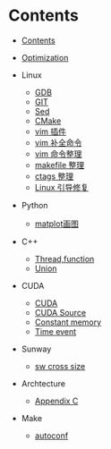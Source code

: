# Contents
<!-- toc -->

* [Contents](README.md)

* [Optimization](optimize.md)

* Linux
  - [GDB](Linux/gdb.md)
  - [GIT](Linux/git.md)
  - [Sed](Linux/sed.md)
  - [CMake](Linux/cmake.md)
  - [vim 插件](Linux/vimBundle.md)
  - [vim 补全命令](Linux/vimComplete.md)
  - [vim 命令整理](Linux/vimCommand.md)
  - [makefile 整理](Linux/make.md)
  - [ctags 整理](Linux/ctags.md)
  - [Linux 引导修复](Linux/boot.md)

* Python
  - [matplot画图](Python/matplot.md)

* C++
  - [Thread,function](C/thread.md)
  - [Union](C/union.md)

* CUDA
  - [CUDA](CUDA/cuda.md)
  - [CUDA Source](CUDA/cudaSrc.md)
  - [Constant memory](CUDA/constantMem.md)
  - [Time event](CUDA/timeEvent.md)

* Sunway
  - [sw cross size](SW/swCross.md)

* Archtecture
  - [Appendix C](Architecture/AppendixC.md)

* Make
  - [autoconf](Make/autoconf.md)